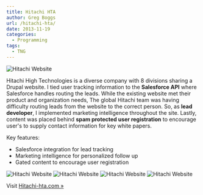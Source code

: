 ```yaml
---
title: Hitachi HTA
author: Greg Boggs
url: /hitachi-hta/
date: 2013-11-19
categories:
  - Programming
tags:
  - TNG
---
```

<img src="/portfolio/hitachi_1.jpg" alt="Hitachi Website" />

Hitachi High Technologies is a diverse company with 8 divisions sharing a Drupal website. I tied user tracking information to 
the **Salesforce API**<!--more--> where Salesforce handles routing the leads.  While the existing website met their product and organization needs,
The global Hitachi team was having difficulty routing leads from the website to the correct person. So, as **lead developer**, I implemented 
marketing intelligence throughout the site. Lastly, content was placed behind **spam protected user registration** to encourage 
user's to supply contact information for key white papers.

Key features:

  * Salesforce integration for lead tracking
  * Marketing intelligence for personalized follow up
  * Gated content to encourage user registration

<img src="/portfolio/hitachi_2.jpg" alt="Hitachi Website" />

<img src="/portfolio/hitachi_3.jpg" alt="Hitachi Website" />

<img src="/portfolio/hitachi_4.jpg" alt="Hitachi Website" />

<img src="/portfolio/hitachi_5.jpg" alt="Hitachi Website" />

Visit [Hitachi-hta.com »][1]

 [1]: http://hitachi-hta.com
